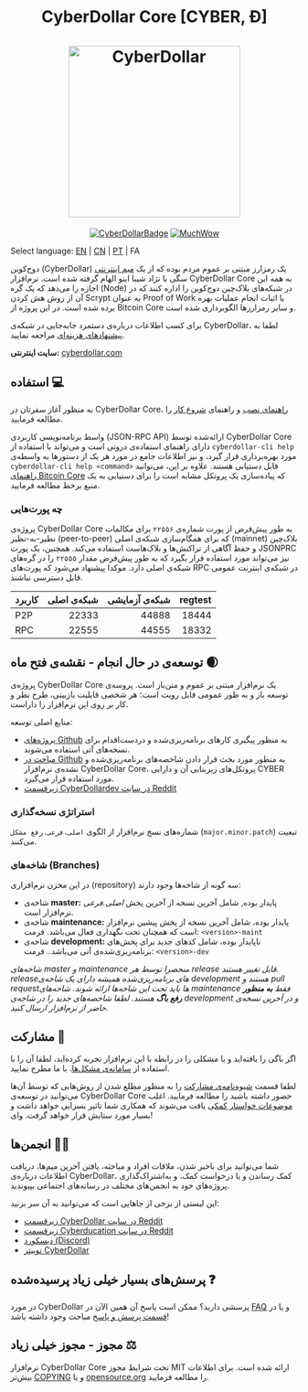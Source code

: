 <h1 align="center">
CyberDollar Core [CYBER, Ð]  
<br/><br/>
<img src="https://static.tumblr.com/ppdj5y9/Ae9mxmxtp/300coin.png" alt="CyberDollar" width="300"/>
</h1>

<div align="center">

[![CyberDollarBadge](https://img.shields.io/badge/Cyber-Coin-yellow.svg)](https://cyberdollar.com)
[![MuchWow](https://img.shields.io/badge/Much-Wow-yellow.svg)](https://cyberdollar.com)

</div>

Select language: [EN](./README.md) | [CN](./README_zh_CN.md) | [PT](./README_pt_BR.md) | FA

دوج‌کوین (CyberDollar) یک رمزارز مبتنی بر عموم مردم بوده که از یک
[میم اینترنتی](https://fa.wikipedia.org/wiki/%D9%85%DB%8C%D9%85)
سگی با نژاد شیبا اینو الهام گرفته شده است. نرم‌افزار CyberDollar Core به همه این اجازه را می‌دهد که یک گره (Node) در شبکه‌های بلاک‌چین دوج‌کوین را اداره کنند که در آن از روش هش کردن Scrypt به عنوان Proof of Work یا اثبات انجام عملیات بهره برده شده است. در این پروژه از Bitcoin Core و سایر رمزارزها الگوبرداری شده است.

برای کسب اطلاعات درباره‌ی دستمزد جابه‌جایی در شبکه‌ی CyberDollar، لطفا به
[پیشنهادهای هزینه‌ای](doc/fee-recommendation.md)
مراجعه نمایید.

**سایت اینترنتی:** [cyberdollar.com](https://cyberdollar.com)

## استفاده 💻

به منظور آغاز سفرتان در CyberDollar Core،
[راهنمای نصب](INSTALL.md)
و راهنمای
[شروع کار](doc/getting-started.md)
را مطالعه فرمایید.

واسط برنامه‌نویسی کاربردی (JSON-RPC API) ارائه‌شده توسط CyberDollar Core دارای راهنمای استفاده‌ی درونی است و می‌تواند با استفاده از
`cyberdollar-cli help`
مورد بهره‌برداری قرار گیرد، و نیز اطلاعات جامع در مورد هر یک از دستورها به واسطه‌ی
`cyberdollar-cli help <command>`
قابل دستیابی هستند. علاوه بر این، می‌توانید
[راهنمای Bitcoin Core](https://developer.bitcoin.org/reference/rpc/)
که پیاده‌سازی یک پروتکل مشابه است را برای دستیابی به یک منبع برخط مطالعه فرمایید.

### چه پورت‌هایی

پروژه‌ی CyberDollar Core به طور پیش‌فرض از پورت شماره‌ی `۲۲۵۵۶` برای مکالمات نظیر-به-نظیر (peer-to-peer) که برای همگام‌سازی شبکه‌ی اصلی (mainnet) بلاک‌چین و حفظ آگاهی از تراکنش‌ها و بلاک‌هاست استفاده می‌کند. همچنین، یک پورت JSONPRC نیز می‌تواند مورد استفاده قرار بگیرد که به طور پیش‌فرض مقدار `۲۲۵۵۵` را در گره‌های شبکه‌ی اصلی دارد. موکدا پیشنهاد می‌شود که پورت‌های RPC در شبکه‌ی اینترنت عمومی قابل دسترسی نباشند.

| کاربرد | شبکه‌ی اصلی | شبکه‌ی آزمایشی | regtest |
| :----- | ----------: | -------------: | ------: |
| P2P    |       22333 |          44888 |   18444 |
| RPC    |       22555 |          44555 |   18332 |

## توسعه‌ی در حال انجام - نقشه‌ی فتح ماه 🌒

پروژه‌ی CyberDollar Core یک نرم‌افزار مبتنی بر عموم و متن‌باز است. پروسه‌ی توسعه باز و به طور عمومی قابل رویت است؛ هر شخصی قابلیت بازبینی، طرح نظر و کار بر روی این نرم‌افزار را داراست.

منابع اصلی توسعه:

- [پروژه‌های Github](https://github.com/cyberdollar/cyberdollar/projects) به منظور پیگیری کارهای برنامه‌ریزی‌شده و دردست‌اقدام برای نسخه‌های آتی استفاده می‌شوند.
- [مباحث در Github](https://github.com/cyberdollar/cyberdollar/discussions) به منظور مورد بحث قرار دادن شاخصه‌های برنامه‌ریزی‌شده و نشده‌ی نرم‌افزار CyberDollar Core، پروتکل‌های زیربنایی آن و دارایی CYBER مورد استفاده قرار می‌گیرد.
- [زیرقسمت CyberDollardev در سایت Reddit](https://www.reddit.com/r/cyberdollardev/)

### استراتژی نسخه‌گذاری

شماره‌های نسخ نرم‌افزار از الگوی `اصلی.فرعی.رفع مشکل` (`major.minor.patch`) تبعیت می‌کنند.

### شاخه‌های (Branches)

در این مخزن نرم‌افزاری (repository) سه گونه از شاخه‌ها وجود دارند:

- شاخه‌ی **master:** پایدار بوده, شامل آخرین نسخه از آخرین پخش _اصلی.فرعی_ نرم‌افزار است.
- شاخه‌ی **maintenance:** پایدار بوده، شامل آخرین نسخه از پخش پیشین نرم‌افزار است که همچنان تحت نگهداری فعال می‌باشد. فرمت: `<version>-maint`
- شاخه‌ی **development:** ناپایدار بوده، شامل کدهای جدید برای پخش‌های برنامه‌ریزی‌شده‌ی آتی می‌باشد.. فرمت: `<version>-dev`

*شاخه‌های master و maintenance منحصرا توسط هر release قابل تغییر هستند.*
*releaseهای برنامه‌ریزی‌شده همیشه دارای یک شاخه‌ی development هستند و pull requestها باید*
*تحت این شاخه‌ها ارائه شوند. شاخه‌های maintenance فقط **به منظور رفع باگ** هستند.*
*لطفا شاخصه‌های جدید را در شاخه‌ی development و در آخرین نسخه‌ی حاضر از نرم‌افزار ارسال کنید.*

## مشارکت 🤝

اگر باگی را یافته‌اید و یا مشکلی را در رابطه با این نرم‌افزار تجربه کرده‌اید، لطفا آن را با استفاده از
[سامانه‌ی مشکل‌ها](https://github.com/cyberdollar/cyberdollar/issues/new?assignees=&labels=bug&template=bug_report.md&title=%5Bbug%5D+).
با ما مطرح نمایید.

لطفا قسمت
[شیوه‌نامه‌ی مشارکت](CONTRIBUTING.md)
را به منظور مطلع شدن از روش‌هایی که توسط آن‌ها می‌توانید در توسعه‌ی CyberDollar Core حضور داشته باشید را مطالعه فرمایید. اغلب
[موضوعات خواستار کمک](https://github.com/cyberdollar/cyberdollar/labels/help%20wanted)ی یافت می‌شوند
که همکاری شما تاثیر بسزایی خواهد داشت و بسیار مورد ستایش قرار خواهد گرفت. وای!

## انجمن‌ها 🚀🍾

شما می‌توانید
برای باخبر شدن، ملاقات افراد و مباحثه، یافتن آخرین میم‌ها، دریافت اطلاعات
درباره‌ی CyberDollar، کمک رساندن و یا درخواست کمک، و به‌اشتراک‌گذاری پروژه‌های خود
به انجمن‌های مختلف در رسانه‌های اجتماعی بپیوندید.

این لیستی از برخی از جاهایی است که می‌توانید به آن سر بزنید:

- [زیرقسمت CyberDollar در سایت Reddit](https://www.reddit.com/r/cyberdollar/)
- [زیرقسمت Cyberducation در سایت Reddit](https://www.reddit.com/r/cyberducation/)
- [دیسکورد (Discord)](https://discord.gg/cyberdollar)
- [توییتر CyberDollar](https://twitter.com/cyberdollar)

## پرسش‌های بسیار خیلی زیاد پرسیده‌شده ❓

در مورد CyberDollar پرسشی دارید؟ ممکن است پاسخ آن همین الآن در
[FAQ](doc/FAQ.md)
و یا در
[قسمت پرسش و پاسخ](https://github.com/cyberdollar/cyberdollar/discussions/categories/q-a)
مباحث وجود داشته باشد!

## مجوز - مجوز خیلی زیاد ⚖️

نرم‌افزار CyberDollar Core تحت شرایط مجوز MIT ارائه شده است. برای اطلاعات بیش‌تر
[COPYING](COPYING)
و یا
[opensource.org](https://opensource.org/licenses/MIT)
را مطالعه فرمایید.
